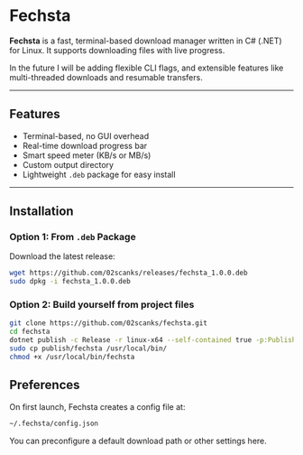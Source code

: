 # Fechsta

**Fechsta** is a fast, terminal-based download manager written in C# (.NET) for Linux. It supports downloading files with live progress.

In the future I will be adding flexible CLI flags, and extensible features like multi-threaded downloads and resumable transfers.

---

## Features

- Terminal-based, no GUI overhead
- Real-time download progress bar
- Smart speed meter (KB/s or MB/s)
- Custom output directory
- Lightweight `.deb` package for easy install

---

## Installation

### Option 1: From `.deb` Package

Download the latest release:

```bash
wget https://github.com/02scanks/releases/fechsta_1.0.0.deb
sudo dpkg -i fechsta_1.0.0.deb
```

### Option 2: Build yourself from project files

```bash
git clone https://github.com/02scanks/fechsta.git
cd fechsta
dotnet publish -c Release -r linux-x64 --self-contained true -p:PublishSingleFile=true -o publish
sudo cp publish/fechsta /usr/local/bin/
chmod +x /usr/local/bin/fechsta
```

## Preferences
On first launch, Fechsta creates a config file at:
```bash
~/.fechsta/config.json
```
You can preconfigure a default download path or other settings here.

